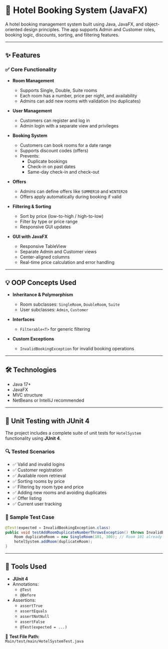 # 🏨 Hotel Booking System (JavaFX)

A hotel booking management system built using Java, JavaFX, and object-oriented design principles. The app supports Admin and Customer roles, booking logic, discounts, sorting, and filtering features.

---

## ✨ Features

### ✅ Core Functionality

- **Room Management**
  - Supports Single, Double, Suite rooms
  - Each room has a number, price per night, and availability
  - Admins can add new rooms with validation (no duplicates)

- **User Management**
  - Customers can register and log in
  - Admin login with a separate view and privileges

- **Booking System**
  - Customers can book rooms for a date range
  - Supports discount codes (offers)
  - Prevents:
    - Duplicate bookings
    - Check-in on past dates
    - Same-day check-in and check-out

- **Offers**
  - Admins can define offers like `SUMMER10` and `WINTER20`
  - Offers apply automatically during booking if valid

- **Filtering & Sorting**
  - Sort by price (low-to-high / high-to-low)
  - Filter by type or price range
  - Responsive GUI updates

- **GUI with JavaFX**
  - Responsive TableView
  - Separate Admin and Customer views
  - Center-aligned columns
  - Real-time price calculation and error handling

---

## 💡 OOP Concepts Used

- **Inheritance & Polymorphism**
  - Room subclasses: `SingleRoom`, `DoubleRoom`, `Suite`
  - User subclasses: `Admin`, `Customer`

- **Interfaces**
  - `Filterable<T>` for generic filtering

- **Custom Exceptions**
  - `InvalidBookingException` for invalid booking operations

---

## 🛠 Technologies

- Java 17+
- JavaFX
- MVC structure
- NetBeans or IntelliJ recommended

---

## 🧪 Unit Testing with JUnit 4

The project includes a complete suite of unit tests for `HotelSystem` functionality using **JUnit 4**.

### 🔍 Tested Scenarios

- ✅ Valid and invalid logins  
- ✅ Customer registration  
- ✅ Available room retrieval  
- ✅ Sorting rooms by price  
- ✅ Filtering by room type and price  
- ✅ Adding new rooms and avoiding duplicates  
- ✅ Offer listing  
- ✅ Current user tracking  

### 🔬 Sample Test Case

```java
@Test(expected = InvalidBookingException.class)
public void testAddRoomDuplicateNumberThrowsException() throws InvalidBookingException {
    Room duplicateRoom = new SingleRoom(101, 300); // Room 101 already exists
    hotelSystem.addRoom(duplicateRoom);
}
```

---

## 🧰 Tools Used

- **JUnit 4**
- Annotations:
  - `@Test`
  - `@Before`
- Assertions:
  - `assertTrue`
  - `assertEquals`
  - `assertNotNull`
  - `assertFalse`
  - `@Test(expected = ...)`

📁 **Test File Path:**  
`Main/test/main/HotelSystemTest.java`
